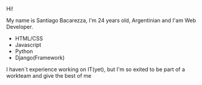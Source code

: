 Hi!

My name is Santiago Bacarezza, I'm 24 years old, Argentinian and I'am Web Developer.

- HTML/CSS
- Javascript
- Python
- Django(Framework)

I haven´t experience working on IT(yet), but I'm so exited to be part of a workteam and give the best of me 
